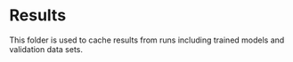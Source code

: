 # Results

This folder is used to cache results from runs including trained models and validation data sets.

